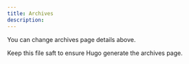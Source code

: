 ```yaml
---
title: Archives
description:
---
```


You can change archives page details above.

Keep this file saft to ensure Hugo generate the archives page.
